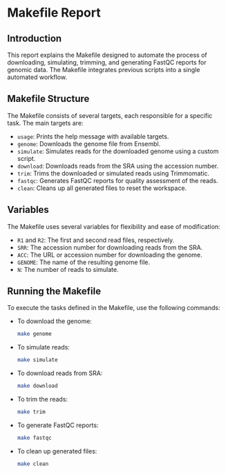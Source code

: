 
# Makefile Report

## Introduction

This report explains the Makefile designed to automate the process of downloading, simulating, trimming, and generating FastQC reports for genomic data. The Makefile integrates previous scripts into a single automated workflow.

## Makefile Structure

The Makefile consists of several targets, each responsible for a specific task. The main targets are:

- `usage`: Prints the help message with available targets.
- `genome`: Downloads the genome file from Ensembl.
- `simulate`: Simulates reads for the downloaded genome using a custom script.
- `download`: Downloads reads from the SRA using the accession number.
- `trim`: Trims the downloaded or simulated reads using Trimmomatic.
- `fastqc`: Generates FastQC reports for quality assessment of the reads.
- `clean`: Cleans up all generated files to reset the workspace.

## Variables

The Makefile uses several variables for flexibility and ease of modification:

- `R1` and `R2`: The first and second read files, respectively.
- `SRR`: The accession number for downloading reads from the SRA.
- `ACC`: The URL or accession number for downloading the genome.
- `GENOME`: The name of the resulting genome file.
- `N`: The number of reads to simulate.

## Running the Makefile

To execute the tasks defined in the Makefile, use the following commands:

- To download the genome:
  ```bash
  make genome
  ```

- To simulate reads:
  ```bash
  make simulate
  ```

- To download reads from SRA:
  ```bash
  make download
  ```

- To trim the reads:
  ```bash
  make trim
  ```

- To generate FastQC reports:
  ```bash
  make fastqc
  ```

- To clean up generated files:
  ```bash
  make clean
  ```


